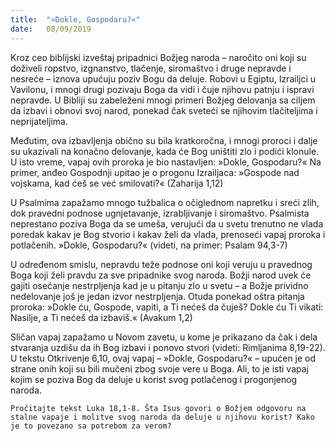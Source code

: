 ```yaml
---
title:  "»Dokle, Gospodaru?«"
date:   08/09/2019
---
```


Kroz ceo biblijski izveštaj pripadnici Božjeg naroda – naročito oni koji su doživeli ropstvo, izgnanstvo, tlačenje, siromaštvo i druge nepravde i nesreće – iznova upućuju poziv Bogu da deluje. Robovi u Egiptu, Izrailjci u Vavilonu, i mnogi drugi pozivaju Boga da vidi i čuje njihovu patnju i ispravi nepravde. U Bibliji su zabeleženi mnogi primeri Božjeg delovanja sa ciljem da izbavi i obnovi svoj narod, ponekad čak sveteći se njihovim tlačiteljima i neprijateljima.

Međutim, ova izbavljenja obično su bila kratkoročna, i mnogi proroci i dalje su ukazivali na konačno delovanje, kada će Bog uništiti zlo i podići klonule. U isto vreme, vapaj ovih proroka je bio nastavljen: »Dokle, Gospodaru?« Na primer, anđeo Gospodnji upitao je o progonu Izrailjaca: »Gospode nad vojskama, kad ćeš se već smilovati?« (Zaharija 1,12)

U Psalmima zapažamo mnogo tužbalica o očiglednom napretku i sreći zlih, dok pravedni podnose ugnjetavanje, izrabljivanje i siromaštvo. Psalmista neprestano poziva Boga da se umeša, verujući da u svetu trenutno ne vlada poredak kakav je Bog stvorio i kakav želi da vlada, prenoseći vapaj proroka i potlačenih. »Dokle, Gospodaru?« (videti, na primer: Psalam 94,3-7)

U određenom smislu, nepravdu teže podnose oni koji veruju u pravednog Boga koji želi pravdu za sve pripadnike svog naroda. Božji narod uvek će gajiti osećanje nestrpljenja kad je u pitanju zlo u svetu – a Božje prividno nedelovanje još je jedan izvor nestrpljenja. Otuda ponekad oštra pitanja proroka: »Dokle ću, Gospode, vapiti, a Ti nećeš da čuješ? Dokle ću Ti vikati: Nasilje, a Ti nećeš da izbaviš.« (Avakum 1,2)

Sličan vapaj zapažamo u Novom zavetu, u kome je prikazano da čak i dela stvaranja uzdišu da ih Bog izbavi i ponovo stvori (videti: Rimljanima 8,19-22). U tekstu Otkrivenje 6,10, ovaj vapaj – »Dokle, Gospodaru?« – upućen je od strane onih koji su bili mučeni zbog svoje vere u Boga. Ali, to je isti vapaj kojim se poziva Bog da deluje u korist svog potlačenog i progonjenog naroda.

`Pročitajte tekst Luka 18,1-8. Šta Isus govori o Božjem odgovoru na stalne vapaje i molitve svog naroda da deluje u njihovu korist? Kako je to povezano sa potrebom za verom? `
